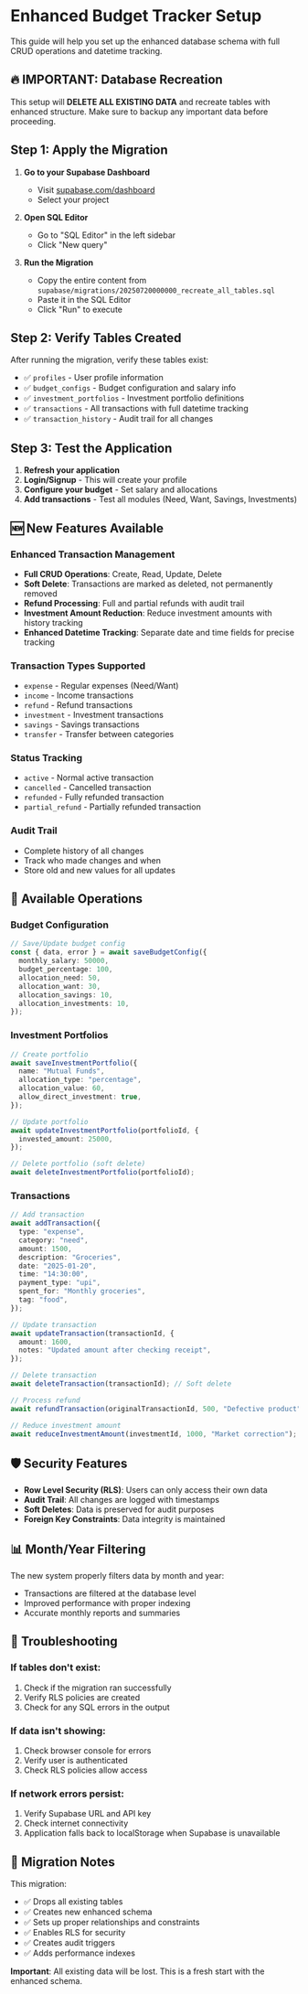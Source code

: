 # Enhanced Budget Tracker Setup

This guide will help you set up the enhanced database schema with full CRUD operations and datetime tracking.

## 🔥 IMPORTANT: Database Recreation

This setup will **DELETE ALL EXISTING DATA** and recreate tables with enhanced structure. Make sure to backup any important data before proceeding.

## Step 1: Apply the Migration

1. **Go to your Supabase Dashboard**
   - Visit [supabase.com/dashboard](https://supabase.com/dashboard)
   - Select your project

2. **Open SQL Editor**
   - Go to "SQL Editor" in the left sidebar
   - Click "New query"

3. **Run the Migration**
   - Copy the entire content from `supabase/migrations/20250720000000_recreate_all_tables.sql`
   - Paste it in the SQL Editor
   - Click "Run" to execute

## Step 2: Verify Tables Created

After running the migration, verify these tables exist:

- ✅ `profiles` - User profile information
- ✅ `budget_configs` - Budget configuration and salary info
- ✅ `investment_portfolios` - Investment portfolio definitions
- ✅ `transactions` - All transactions with full datetime tracking
- ✅ `transaction_history` - Audit trail for all changes

## Step 3: Test the Application

1. **Refresh your application**
2. **Login/Signup** - This will create your profile
3. **Configure your budget** - Set salary and allocations
4. **Add transactions** - Test all modules (Need, Want, Savings, Investments)

## 🆕 New Features Available

### Enhanced Transaction Management

- **Full CRUD Operations**: Create, Read, Update, Delete
- **Soft Delete**: Transactions are marked as deleted, not permanently removed
- **Refund Processing**: Full and partial refunds with audit trail
- **Investment Amount Reduction**: Reduce investment amounts with history tracking
- **Enhanced Datetime Tracking**: Separate date and time fields for precise tracking

### Transaction Types Supported

- `expense` - Regular expenses (Need/Want)
- `income` - Income transactions
- `refund` - Refund transactions
- `investment` - Investment transactions
- `savings` - Savings transactions
- `transfer` - Transfer between categories

### Status Tracking

- `active` - Normal active transaction
- `cancelled` - Cancelled transaction
- `refunded` - Fully refunded transaction
- `partial_refund` - Partially refunded transaction

### Audit Trail

- Complete history of all changes
- Track who made changes and when
- Store old and new values for all updates

## 🔧 Available Operations

### Budget Configuration

```typescript
// Save/Update budget config
const { data, error } = await saveBudgetConfig({
  monthly_salary: 50000,
  budget_percentage: 100,
  allocation_need: 50,
  allocation_want: 30,
  allocation_savings: 10,
  allocation_investments: 10,
});
```

### Investment Portfolios

```typescript
// Create portfolio
await saveInvestmentPortfolio({
  name: "Mutual Funds",
  allocation_type: "percentage",
  allocation_value: 60,
  allow_direct_investment: true,
});

// Update portfolio
await updateInvestmentPortfolio(portfolioId, {
  invested_amount: 25000,
});

// Delete portfolio (soft delete)
await deleteInvestmentPortfolio(portfolioId);
```

### Transactions

```typescript
// Add transaction
await addTransaction({
  type: "expense",
  category: "need",
  amount: 1500,
  description: "Groceries",
  date: "2025-01-20",
  time: "14:30:00",
  payment_type: "upi",
  spent_for: "Monthly groceries",
  tag: "food",
});

// Update transaction
await updateTransaction(transactionId, {
  amount: 1600,
  notes: "Updated amount after checking receipt",
});

// Delete transaction
await deleteTransaction(transactionId); // Soft delete

// Process refund
await refundTransaction(originalTransactionId, 500, "Defective product");

// Reduce investment amount
await reduceInvestmentAmount(investmentId, 1000, "Market correction");
```

## 🛡️ Security Features

- **Row Level Security (RLS)**: Users can only access their own data
- **Audit Trail**: All changes are logged with timestamps
- **Soft Deletes**: Data is preserved for audit purposes
- **Foreign Key Constraints**: Data integrity is maintained

## 📊 Month/Year Filtering

The new system properly filters data by month and year:

- Transactions are filtered at the database level
- Improved performance with proper indexing
- Accurate monthly reports and summaries

## 🐛 Troubleshooting

### If tables don't exist:

1. Check if the migration ran successfully
2. Verify RLS policies are created
3. Check for any SQL errors in the output

### If data isn't showing:

1. Check browser console for errors
2. Verify user is authenticated
3. Check RLS policies allow access

### If network errors persist:

1. Verify Supabase URL and API key
2. Check internet connectivity
3. Application falls back to localStorage when Supabase is unavailable

## 📝 Migration Notes

This migration:

- ✅ Drops all existing tables
- ✅ Creates new enhanced schema
- ✅ Sets up proper relationships and constraints
- ✅ Enables RLS for security
- ✅ Creates audit triggers
- ✅ Adds performance indexes

**Important**: All existing data will be lost. This is a fresh start with the enhanced schema.
